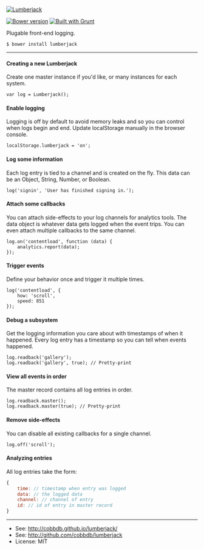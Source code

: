 [![Lumberjack](http://i.imgur.com/d0rKge1.png)](https://cobbdb.github.io/lumberjack)

[![Bower version](https://badge.fury.io/bo/lumberjack.svg)](http://badge.fury.io/bo/lumberjack) [![Built with Grunt](https://cdn.gruntjs.com/builtwith.png)](http://gruntjs.com/)

Plugable front-end logging.

    $ bower install lumberjack

-------------
#### Creating a new Lumberjack
Create one master instance if you'd like, or many instances for each system.

    var log = Lumberjack();

#### Enable logging
Logging is off by default to avoid memory leaks and so you can control when logs
begin and end. Update localStorage manually in the browser console.

    localStorage.lumberjack = 'on';

#### Log some information
Each log entry is tied to a channel and is created on the fly. This data
can be an Object, String, Number, or Boolean.

    log('signin', 'User has finished signing in.');

#### Attach some callbacks
You can attach side-effects to your log channels for analytics tools.
The data object is whatever data gets logged when the event trips.
You can even attach multiple callbacks to the same channel.

    log.on('contentload', function (data) {
        analytics.report(data);
    });

#### Trigger events
Define your behavior once and trigger it multiple times.

    log('contentload', {
        how: 'scroll',
        speed: 851
    });

#### Debug a subsystem
Get the logging information you care about with timestamps of when it happened.
Every log entry has a timestamp so you can tell when events happened.

    log.readback('gallery');
    log.readback('gallery', true); // Pretty-print

#### View all events in order
The master record contains all log entries in order.

    log.readback.master();
    log.readback.master(true); // Pretty-print

#### Remove side-effects
You can disable all existing callbacks for a single channel.

    log.off('scroll');

#### Analyzing entries
All log entries take the form:
```js
{
    time: // timestamp when entry was logged
    data: // the logged data
    channel: // channel of entry
    id: // id of entry in master record
}
```

---------
* See: http://cobbdb.github.io/lumberjack/
* See: http://github.com/cobbdb/lumberjack
* License: MIT
